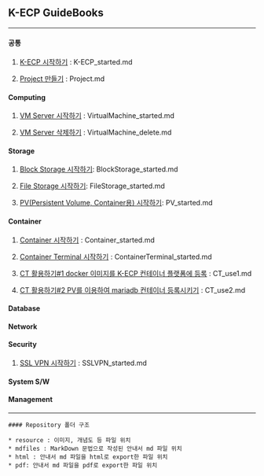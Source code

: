 ## K-ECP GuideBooks

---

#### 공통

1. [K-ECP 시작하기](./mdfiles/K-ECP_started.md) : K-ECP_started.md

2. [Project 만들기](./mdfiles/Project.md) : Project.md

#### Computing

1. [VM Server 시작하기](./mdfiles/VirtualMachine_started.md) : VirtualMachine_started.md

2. [VM Server 삭제하기](./mdfiles/VirtualMachine_delete.md) : VirtualMachine_delete.md

#### Storage

1. [Block Storage 시작하기](./mdfiles/BlockStorage_started.md): BlockStorage_started.md

2. [File Storage 시작하기](./mdfiles/FileStorage_started.md): FileStorage_started.md

3. [PV(Persistent Volume, Container용) 시작하기](./mdfiles/PV_started.md): PV_started.md

#### Container

1. [Container 시작하기](./mdfiles/Container_started.md) : Container_started.md

2. [Container Terminal 시작하기](./mdfiles/ContainerTerminal_started.md) : ContainerTerminal_started.md

3. [CT 활용하기#1 docker 이미지를 K-ECP 컨테이너 플랫폼에 등록](./mdfiles/CT_use1.md) : CT_use1.md

4. [CT 활용하기#2 PV를 이용하여 mariadb 컨테이너 등록시키기](./mdfiles/CT_use2.md) : CT_use2.md

#### Database

#### Network

#### Security

1. [SSL VPN 시작하기](./mdfiles/SSLVPN_started.md) : SSLVPN_started.md

#### System S/W

#### Management

---

```
#### Repository 폴더 구조

* resource : 이미지, 개념도 등 파일 위치
* mdfiles : MarkDown 문법으로 작성된 안내서 md 파일 위치
* html : 안내서 md 파일을 html로 export한 파일 위치
* pdf: 안내서 md 파일을 pdf로 export한 파일 위치
```
